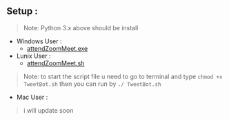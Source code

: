 ## Setup :
> Note: Python 3.x above should be install
* Windows User :
  * [attendZoomMeet.exe]()
* Lunix User :
  * [attendZoomMeet.sh]()
> Note: to start the script file u need to go to terminal
> and type ```chmod +x TweetBot.sh``` then you can run by
> ```./ TweetBot.sh```
* Mac User :
> i will update soon
